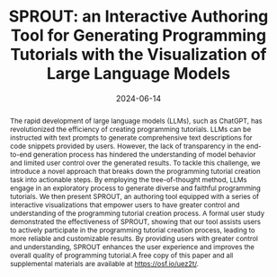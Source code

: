 ---
title: "SPROUT: an Interactive Authoring Tool for Generating Programming Tutorials with the Visualization of Large Language Models"
authors: [Yihan Liu, Zhen Wen, Luoxuan Weng, Ollie Woodman, Yi Yang, Wei Chen]
date: 2024-06-14
doi: "10.1109/TVCG.2024.3410523"

# Publication type.
# Legend: 0 = Uncategorized, 1 = Conference paper, 2 = Journal article,
# 3 = Preprint / Working Paper, 4 = Report, 5 = Book, 6 = Book section,
# 7 = Thesis, 8 = Patent
publication_types: ["2"]

# Publication name and optional abbreviated publication name.
publication: "IEEE Transactions on Visualization and Computer Graphics"
publication_short: "IEEE TVCG"

abstract: "The rapid development of large language models (LLMs), such as ChatGPT, has revolutionized the efficiency of creating programming tutorials. LLMs can be instructed with text prompts to generate comprehensive text descriptions for code snippets provided by users. However, the lack of transparency in the end-to-end generation process has hindered the understanding of model behavior and limited user control over the generated results. To tackle this challenge, we introduce a novel approach that breaks down the programming tutorial creation task into actionable steps. By employing the tree-of-thought method, LLMs engage in an exploratory process to generate diverse and faithful programming tutorials. We then present SPROUT, an authoring tool equipped with a series of interactive visualizations that empower users to have greater control and understanding of the programming tutorial creation process. A formal user study demonstrated the effectiveness of SPROUT, showing that our tool assists users to actively participate in the programming tutorial creation process, leading to more reliable and customizable results. By providing users with greater control and understanding, SPROUT enhances the user experience and improves the overall quality of programming tutorial.A free copy of this paper and all supplemental materials are available at https://osf.io/uez2t/."

# Summary. An optional shortened abstract.
summary: ""

tags:
  [
     "large language model", "programming tutorial", "authoring tool", "interactive visualizations"
  ]
categories: []
featured: false

# Custom links (optional).
#   Uncomment and edit lines below to show custom links.
# links:
# - name: Follow
#   url: https://twitter.com
#   icon_pack: fab
#   icon: twitter
  
url_pdf:
url_code: 
 - https://github.com/KidsXH/sprout
url_dataset:
url_poster:
url_project:
url_slides:
url_source: 
url_video:
 - https://ieeexplore.ieee.org/ielx8/2945/4359476/10557722/supp1-3410523.mp4?arnumber=10557722
url_supp:
 - https://osf.io/uez2t

# Featured image
# To use, add an image named `featured.jpg/png` to your page's folder.
# Focal points: Smart, Center, TopLeft, Top, TopRight, Left, Right, BottomLeft, Bottom, BottomRight.
image:
  caption: "featured"
  focal_point: "Center"
  preview_only: false

# Associated Projects (optional).
#   Associate this publication with one or more of your projects.
#   Simply enter your project's folder or file name without extension.
#   E.g. `internal-project` references `content/project/internal-project/index.md`.
#   Otherwise, set `projects: []`.
projects: []

# Slides (optional).
#   Associate this publication with Markdown slides.
#   Simply enter your slide deck's filename without extension.
#   E.g. `slides: "example"` references `content/slides/example/index.md`.
#   Otherwise, set `slides: ""`.
slides: ""
---